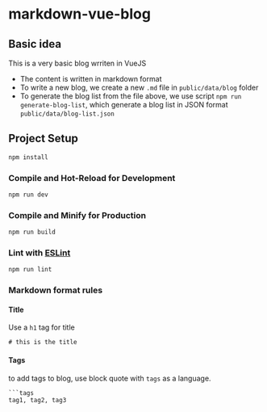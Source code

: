 # markdown-vue-blog

## Basic idea

This is a very basic blog wrriten in VueJS
- The content is written in markdown format
- To write a new blog, we create a new `.md` file in `public/data/blog` folder
- To generate the blog list from the file above, we use script `npm run generate-blog-list`, which generate a blog list in JSON format `public/data/blog-list.json`

## Project Setup

```sh
npm install
```

### Compile and Hot-Reload for Development

```sh
npm run dev
```

### Compile and Minify for Production

```sh
npm run build
```

### Lint with [ESLint](https://eslint.org/)

```sh
npm run lint
```

### Markdown format rules

#### Title
Use a `h1` tag for title
```
# this is the title
```

#### Tags
to add tags to blog, use block quote with `tags` as a language.

```
```tags
tag1, tag2, tag3
```
```
